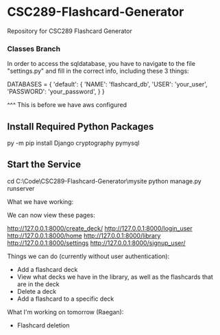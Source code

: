 # CSC289-Flashcard-Generator
Repository for CSC289 Flashcard Generator


### Classes Branch

In order to access the sqldatabase, you have to navigate to the file "settings.py" and fill in the correct info, including these 3 things:

DATABASES = {
    'default': {
        'NAME': 'flashcard_db',
        'USER': 'your_user',
        'PASSWORD': 'your_password',
    }
}

^^^ This is before we have aws configured

## Install Required Python Packages
py -m pip install Django cryptography pymysql

## Start the Service
cd C:\Code\CSC289-Flashcard-Generator\mysite
python manage.py runserver


What we have working:

We can now view these pages:

http://127.0.0.1:8000/create_deck/
http://127.0.0.1:8000/login_user
http://127.0.0.1:8000/home
http://127.0.0.1:8000/library
http://127.0.0.1:8000/settings
http://127.0.0.1:8000/signup_user/

Things we can do (currently without user authentication):

- Add a flashcard deck
- View what decks we have in the library, as well as the flashcards that are in the deck
- Delete a deck
- Add a flashcard to a specific deck

What I'm working on tomorrow (Raegan):
- Flashcard deletion
